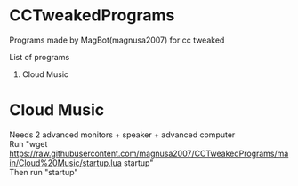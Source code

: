 # CCTweakedPrograms
Programs made by MagBot(magnusa2007) for cc tweaked

List of programs
1. Cloud Music

# Cloud Music
Needs 2 advanced monitors + speaker + advanced computer <br>
Run "wget https://raw.githubusercontent.com/magnusa2007/CCTweakedPrograms/main/Cloud%20Music/startup.lua startup"  <br>
Then run "startup"
